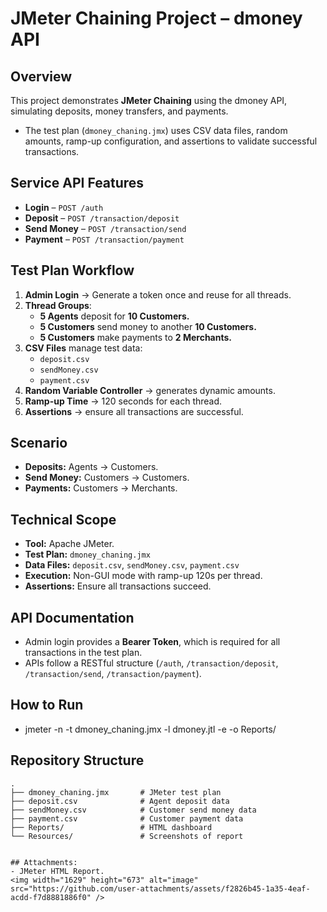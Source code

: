 # JMeter Chaining Project – dmoney API

## Overview  
This project demonstrates **JMeter Chaining**  using the dmoney API, simulating deposits, money transfers, and payments.
- The test plan (`dmoney_chaning.jmx`) uses CSV data files, random amounts, ramp-up configuration, and assertions to validate successful transactions.

## Service API Features  
- **Login** – `POST /auth`  
- **Deposit** – `POST /transaction/deposit`  
- **Send Money** – `POST /transaction/send`  
- **Payment** – `POST /transaction/payment`  

 ## Test Plan Workflow
1. **Admin Login** → Generate a token once and reuse for all threads.  
2. **Thread Groups**:  
   - **5 Agents** deposit for **10 Customers.**  
   - **5 Customers** send money to another **10 Customers.**
   - **5 Customers** make payments to **2 Merchants.** 
3. **CSV Files** manage test data:  
   - `deposit.csv`  
   - `sendMoney.csv`  
   - `payment.csv`  
4. **Random Variable Controller** → generates dynamic amounts.  
5. **Ramp-up Time** → 120 seconds for each thread.  
6. **Assertions** → ensure all transactions are successful.

## Scenario  
- **Deposits:** Agents → Customers.  
- **Send Money:** Customers → Customers.  
- **Payments:** Customers → Merchants.

## Technical Scope
- **Tool:** Apache JMeter.  
- **Test Plan:** `dmoney_chaning.jmx`  
- **Data Files:** `deposit.csv`, `sendMoney.csv`, `payment.csv`  
- **Execution:** Non-GUI mode with ramp-up 120s per thread.  
- **Assertions:** Ensure all transactions succeed.

## API Documentation  
- Admin login provides a **Bearer Token**, which is required for all transactions in the test plan.  
- APIs follow a RESTful structure (`/auth`, `/transaction/deposit`, `/transaction/send`, `/transaction/payment`).

## How to Run 
- jmeter -n -t dmoney_chaning.jmx -l dmoney.jtl -e -o Reports/

## Repository Structure
```text
.
├── dmoney_chaning.jmx       # JMeter test plan
├── deposit.csv              # Agent deposit data
├── sendMoney.csv            # Customer send money data
├── payment.csv              # Customer payment data
├── Reports/                 # HTML dashboard
└── Resources/               # Screenshots of report


## Attachments:
- JMeter HTML Report.
<img width="1629" height="673" alt="image" src="https://github.com/user-attachments/assets/f2826b45-1a35-4eaf-acdd-f7d8881886f0" />





  
